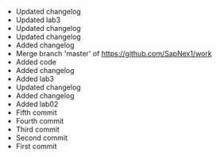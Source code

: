 - Updated changelog
- Updated lab3
- Updated changelog
- Updated changelog
- Added changelog
- Merge branch 'master' of https://github.com/SapNex1/work
- Added code
- Added changelog
- Added lab3
- Updated changelog
- Added changelog
- Added lab02
- Fifth commit
- Fourth commit
- Third commit
- Second commit
- First commit
